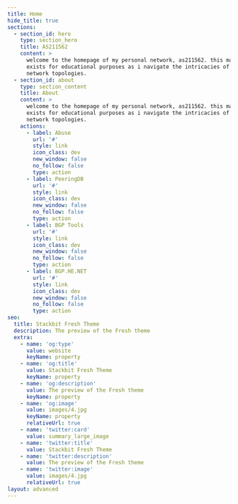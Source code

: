 ```yaml
---
title: Home
hide_title: true
sections:
  - section_id: hero
    type: section_hero
    title: AS211562
    content: >
      welcome to the homepage of my personal network, as211562. this mainly
      exists for educational purposes as i navigate the intricacies of advanced
      network topologies.
  - section_id: about
    type: section_content
    title: About
    content: >
      welcome to the homepage of my personal network, as211562. this mainly
      exists for educational purposes as i navigate the intricacies of advanced
      network topologies.
    actions:
      - label: Abuse
        url: '#'
        style: link
        icon_class: dev
        new_window: false
        no_follow: false
        type: action
      - label: PeeringDB
        url: '#'
        style: link
        icon_class: dev
        new_window: false
        no_follow: false
        type: action
      - label: BGP Tools
        url: '#'
        style: link
        icon_class: dev
        new_window: false
        no_follow: false
        type: action
      - label: BGP.HE.NET
        url: '#'
        style: link
        icon_class: dev
        new_window: false
        no_follow: false
        type: action
seo:
  title: Stackbit Fresh Theme
  description: The preview of the Fresh theme
  extra:
    - name: 'og:type'
      value: website
      keyName: property
    - name: 'og:title'
      value: Stackbit Fresh Theme
      keyName: property
    - name: 'og:description'
      value: The preview of the Fresh theme
      keyName: property
    - name: 'og:image'
      value: images/4.jpg
      keyName: property
      relativeUrl: true
    - name: 'twitter:card'
      value: summary_large_image
    - name: 'twitter:title'
      value: Stackbit Fresh Theme
    - name: 'twitter:description'
      value: The preview of the Fresh theme
    - name: 'twitter:image'
      value: images/4.jpg
      relativeUrl: true
layout: advanced
---
```

